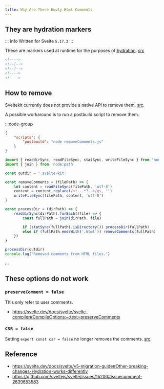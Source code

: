 ```yaml
---
title: Why Are There Empty Html Comments
---
```


## They are hydration markers

::: info Written for
Svelte `5.17.3`
:::

These are markers used at runtime for the purposes of [hydration](https://svelte.dev/docs/kit/glossary#Hydration). [src](https://github.com/sveltejs/svelte/issues/14004#issuecomment-2442413965)

```html
<!---->
<!--[-->
<!--]-->
<!---->
<!---->
```

## How to remove

Sveltekit currently does not provide a native API to remove them. [src](https://svelte.dev/docs/svelte/v5-migration-guide#Changes-to-compiler-options).

A possible workaround is to run a postbuild script to remove them.

:::code-group

```json [package.json]
{
	"scripts": {
		"postbuild": "node removeComments.js"
	}
}
```

```js [removeCOmments.js]
import { readdirSync, readFileSync, statSync, writeFileSync } from 'node:fs'
import { join } from 'node:path'

const outdir = '.svelte-kit'

const removeComments = (filePath) => {
	let content = readFileSync(filePath, 'utf-8')
	content = content.replace(/<!--.*?-->/gs, '')
	writeFileSync(filePath, content, 'utf-8')
}

const processDir = (dirPath) => {
	readdirSync(dirPath).forEach((file) => {
		const fullPath = join(dirPath, file)

		if (statSync(fullPath).isDirectory()) processDir(fullPath)
		else if (fullPath.endsWith('.html')) removeComments(fullPath)
	})
}

processDir(outdir)
console.log('Removed comments from HTML files.')
```

:::

## These options do not work

### `preserveComment = false`

This only refer to user comments.

- https://svelte.dev/docs/svelte/svelte-compiler#CompileOptions:~:text=preserveComments

### `CSR = false`

Setting `export const csr = false` no longer removes the comments. [src](https://github.com/sveltejs/kit/issues/1371#issuecomment-906513354).

## Reference

- https://svelte.dev/docs/svelte/v5-migration-guide#Other-breaking-changes-Hydration-works-differently
- https://github.com/sveltejs/svelte/issues/15200#issuecomment-2639653583
